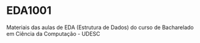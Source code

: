 # EDA1001
Materiais das aulas de EDA (Estrutura de Dados) do curso de Bacharelado em Ciência da Computação - UDESC
